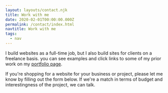 ```yaml
---
layout: layouts/contact.njk
title: Work with me
date: 2020-02-01T00:00:00.000Z
permalink: /contact/index.html
navtitle: Work with me
tags:
  - nav
---
```

I build websites as a full-time job, but I also build sites for clients on a freelance basis. you can see examples and click links to some of my prior work on my [portfolio page](/web.md).

If you're shopping for a website for your business or project, please let me know by filling out the form below. If we're a match in terms of budget and interestingness of the project, we can talk.


